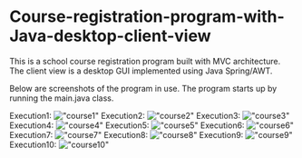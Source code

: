 # Course-registration-program-with-Java-desktop-client-view
This is a school course registration program built with MVC architecture. The client view is a desktop GUI implemented using Java Spring/AWT. 

Below are screenshots of the program in use. The program starts up by running the main.java class. 

Execution1: !["course1"](Course1.png)
Execution2: !["course2"](Course2.png)
Execution3: !["course3"](Course3.png)
Execution4: !["course4"](Course4.png)
Execution5: !["course5"](Course5.png)
Execution6: !["course6"](Course6.png)
Execution7: !["course7"](Course7.png)
Execution8: !["course8"](Course8.png)
Execution9: !["course9"](Course9.png)
Execution10: !["course10"](Course10.png)

